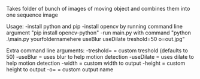 Takes folder of bunch of images of moving object and combines them into one sequence image

Usage:
  -install python and pip
  -install opencv by running command line argument "pip install opencv-python"
  -run main.py with command "python .\main.py yourfoldernamehere useBlur useDilate treshold=50 o=out.jpg"
    
Extra command line arguments:
  -treshold= = custom treshold (defaults to 50)
  -useBlur = uses blur to help motion detection
  -useDilate = uses dilate to help motion detection
  -width = custom width to output
  -height = custom height to output
  -o= = custom output name
       
